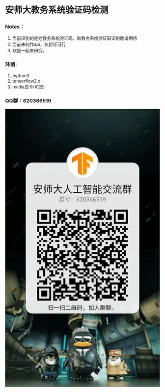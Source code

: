 # 安师大教务系统验证码检测

### Notes：

1. 当前识别的是老教务系统验证码，新教务系统验证码识别敬请期待
2. 当前未制作api，仅验证可行
3. 欢迎一起来研究。


### 环境:

1. python3
2. tensorflow2.x
3. nvidia显卡(可选)

### QQ群：620366519
![qq群:620366519](qq_qun.jpg)
